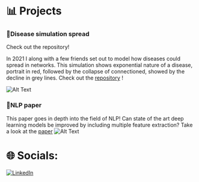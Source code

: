 # 📊 Projects

### 🧬Disease simulation spread

Check out the repository!

In 2021 I along with a few friends set out to model how diseases could spread in networks. 
This simulation shows exponential nature of a disease, portrait in red, followed by the collapse of connectioned, showed by the decline in grey lines.
Check out the [repository](https://github.com/MartinKirkegaardDK/Projects/tree/main/Disease%20simulation) !

![Alt Text](https://media1.giphy.com/media/v1.Y2lkPTc5MGI3NjExMTZkMGJhMDQ4MjhkODkzYTE1ZmIyYjA4YmJhNDY0YWEzOGJkOTYxMiZlcD12MV9pbnRlcm5hbF9naWZzX2dpZklkJmN0PWc/uJ5sVJINlOJz1T1kiK/giphy.gif)

### 🧾NLP paper

This paper goes in depth into the field of NLP!
Can state of the art deep learning models be improved by including multiple feature extraction?
Take a look at the [paper](https://github.com/MartinKirkegaardDK/Projects/blob/main/Span%20labeling/Group3%202ndyearproject.pdf)
![Alt Text](https://media0.giphy.com/media/mRZllX3U31ojpemIyx/giphy.gif)

# 🌐 Socials:
[![LinkedIn](https://img.shields.io/badge/LinkedIn-%230077B5.svg?logo=linkedin&logoColor=white)](https://linkedin.com/in/https://www.linkedin.com/in/martin-kirkegaard-6596521b9/) 
